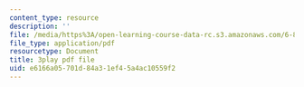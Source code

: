 ```yaml
---
content_type: resource
description: ''
file: /media/https%3A/open-learning-course-data-rc.s3.amazonaws.com/6-858-computer-systems-security-fall-2014/e6166a05701d84a31ef45a4ac10559f2_YTWXAFJf8bw.pdf
file_type: application/pdf
resourcetype: Document
title: 3play pdf file
uid: e6166a05-701d-84a3-1ef4-5a4ac10559f2
---
```

